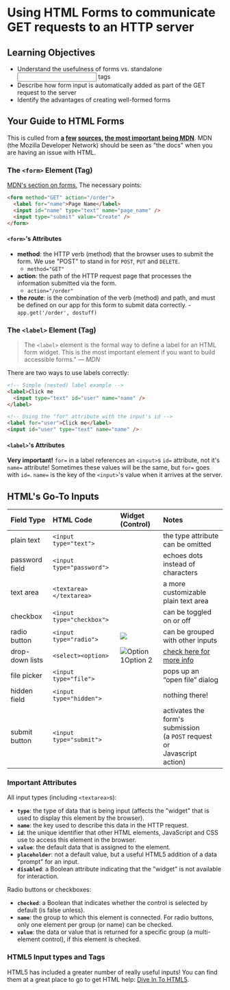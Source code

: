 # Using HTML Forms to communicate GET requests to an HTTP server

## Learning Objectives ##
- Understand the usefulness of forms vs. standalone <input> tags
- Describe how form input is automatically added as part of the GET request to the server
- Identify the advantages of creating well-formed forms


## Your Guide to HTML Forms

This is culled from **[a][HTML5Please] [few][HTML5Doctor] [sources][HTML5DiveIn], [the most important being MDN][MDN]**. MDN (the Mozilla Developer Network) should be seen as "the docs" when you are having an issue with HTML.

<!-- RESOURCES -->
[HTML5Please]: http://html5please.com/
[HTML5Doctor]: http://html5doctor.com/
[HTML5DiveIn]: http://diveintohtml5.info/
[MDN]: http://developer.mozilla.org/en-US/

### The `<form>` Element (Tag)

[MDN's section on forms.](https://developer.mozilla.org/en-US/docs/Web/Guide/HTML/Forms) The necessary points:

```html
<form method="GET" action="/order">
  <label for="name">Page Name</label>
  <input id="name" type="text" name="page_name" />
  <input type="submit" value="Create" />
</form>
```

#### `<form>`'s Attributes

- **method**: the HTTP verb (method) that the browser uses to submit the form. We use "POST" to stand in for `POST`, `PUT` and `DELETE`.
     - ```method="GET" ```
- **action**: the path of the HTTP request page that processes the information submitted via the form.
     - ```action="/order"```
- **the _route_**: is the combination of the verb (method) and path, and must be defined on our app for this form to submit data correctly.
      - ```app.get('/order', dostuff)```

### The `<label>` Element (Tag)

> The `<label>` element is the formal way to define a label for an HTML form widget. 
> This is the most important element if you want to build accessible forms." *— MDN*

There are two ways to use labels correctly:

```html
<!-- Simple (nested) label example -->
<label>Click me 
  <input type="text" id="user" name="name" />
</label>

<!-- Using the "for" attribute with the input's id -->
<label for="user">Click me</label>
<input id="user" type="text" name="name" />
```

#### `<label>`'s Attributes

**Very important!** `for=` in a label references an `<input>`s `id=` attribute, not it's `name=` attribute!
Sometimes these values will be the same, but `for=` goes with `id=`. `name=` is the key of the `<input>`'s 
value when it arrives at the server.


## HTML's Go-To Inputs

| Field Type | HTML Code | Widget (Control) | Notes |
|:-- |:-- |:-- |:-- |
| plain text | `<input type="text">` | ![<input type="text">][text] | the type attribute can be omitted |
| password field | `<input type="password">` | ![<input type="password">][text] | echoes dots instead of characters |
| text area | `<textarea></textarea>` | ![<textarea></textarea>][area] | a more customizable plain text area |
| checkbox | `<input type="checkbox">` | ![<input type="checkbox">][check] | can be toggled on or off |
| radio button | `<input type="radio">` | ![<input type="radio" name="group"> <input type="radio" name="group">][radio] | can be grouped with other inputs |
| drop-down lists | `<select><option>` | ![<select><option>Option 1</option><option>Option 2</option></select>][select] | [check here for more info](https://developer.mozilla.org/en-US/docs/Web/HTML/Element/select) |
| file picker | `<input type="file">` | ![<input type="file">][file] | pops up an “open file” dialog |
| hidden field | `<input type="hidden">` |  | nothing there!
| submit button | `<input type="submit">` | ![<input type="submit">][submit] | activates the form's submission <br/>(a `POST` request or <br/>Javascript action) |

<!-- Images -->
[text]:   https://raw.github.com/h4w5/html_form_cheatsheet_images/master/input-text.png
[area]:   https://raw.github.com/h4w5/html_form_cheatsheet_images/master/textarea.png
[check]:  https://raw.github.com/h4w5/html_form_cheatsheet_images/master/input-checkbox.png
[radio]:  https://raw.github.com/h4w5/html_form_cheatsheet_images/master/input-radio.png
[select]: https://raw.github.com/h4w5/html_form_cheatsheet_images/master/select-option.png
[file]:   https://raw.github.com/h4w5/html_form_cheatsheet_images/master/input-file.png
[submit]: https://raw.github.com/h4w5/html_form_cheatsheet_images/master/input-submit.png

### Important Attributes

All input types (including `<textarea>`s):

- **`type`**: the type of data that is being input (affects the "widget" that is used to display this
  element by the browser).
- **`name`**: the key used to describe this data in the HTTP request.
- **`id`**: the unique identifier that other HTML elements, JavaScript and CSS use to access this 
  element in the browser.
- **`value`**: the default data that is assigned to the element.
- **`placeholder`**: not a default value, but a useful HTML5 addition of a data "prompt" for an input.
- **`disabled`**: a Boolean attribute indicating that the "widget" is not available for interaction.

Radio buttons or checkboxes:

- **`checked`**: a Boolean that indicates whether the control is selected by default (is false unless).
- **`name`**: the group to which this element is connected. For radio buttons, only one element per 
  group (or name) can be checked.
- **`value`**: the data or value that is returned for a specific group (a multi-element control), if 
  this element is checked.

### HTML5 Input types and Tags

HTML5 has included a greater number of really useful inputs! You can find them at a great place to 
go to get HTML help: 
[Dive In To HTML5](http://diveintohtml5.info/forms.html#type-email).
